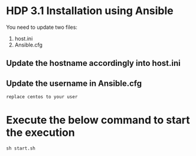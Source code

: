 # HDP 3.1 Installation using Ansible

You need to update two files:

1. host.ini
2. Ansible.cfg

## Update the hostname accordingly into host.ini

## Update the username in Ansible.cfg
`replace centos to your user`

# Execute the below command to start the execution
`sh start.sh`
